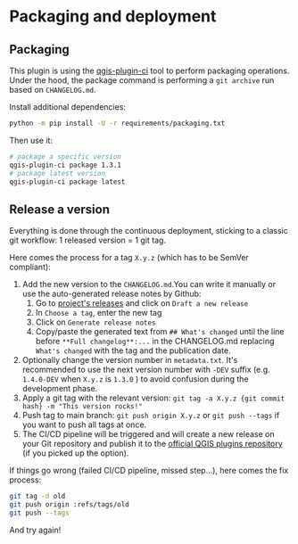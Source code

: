 # Packaging and deployment

## Packaging

This plugin is using the [qgis-plugin-ci](https://github.com/opengisch/qgis-plugin-ci/) tool to perform packaging operations.  
Under the hood, the package command is performing a `git archive` run based on `CHANGELOG.md`.

Install additional dependencies:

```bash
python -m pip install -U -r requirements/packaging.txt
```

Then use it:

```bash
# package a specific version
qgis-plugin-ci package 1.3.1
# package latest version
qgis-plugin-ci package latest
```

## Release a version

Everything is done through the continuous deployment, sticking to a classic git workflow: 1 released version = 1 git tag.

Here comes the process for a tag `X.y.z` (which has to be SemVer compliant):

1. Add the new version to the `CHANGELOG.md`.You can write it manually or use the auto-generated release notes by Github:
    1. Go to [project's releases](https://github.com/WhereGroup/profile_manager/releases) and click on `Draft a new release`
    1. In `Choose a tag`, enter the new tag
    1. Click on `Generate release notes`
    1. Copy/paste the generated text from `## What's changed` until the line before `**Full changelog**:...` in the CHANGELOG.md replacing `What's changed` with the tag and the publication date.
1. Optionally change the version number in `metadata.txt`. It's recommended to use the next version number with `-DEV` suffix (e.g. `1.4.0-DEV` when `X.y.z` is `1.3.0` ) to avoid confusion during the development phase.
1. Apply a git tag with the relevant version: `git tag -a X.y.z {git commit hash} -m "This version rocks!"`
1. Push tag to main branch: `git push origin X.y.z` or `git push --tags` if you want to push all tags at once.
1. The CI/CD pipeline will be triggered and will create a new release on your Git repository and publish it to the [official QGIS plugins repository](https://plugins.qgis.org/) (if you picked up the option).

If things go wrong (failed CI/CD pipeline, missed step...), here comes the fix process:

```sh
git tag -d old
git push origin :refs/tags/old
git push --tags
```

And try again!
